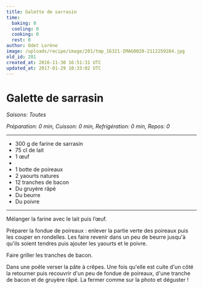 ```yaml
---
title: Galette de sarrasin
time:
  baking: 0
  cooling: 0
  cooking: 0
  rest: 0
author: Odet Lorène
image: /uploads/recipe/image/201/tmp_16321-IMAG0020-2112259284.jpg
old_id: 201
created_at: 2016-11-30 16:51:31 UTC
updated_at: 2017-01-29 10:33:02 UTC
---
```


# Galette de sarrasin

_Saisons: Toutes_

_Préparation: 0 min, Cuisson: 0 min, Refrigération: 0 min, Repos: 0_

---

- 300 g de farine de sarrasin
- 75 cl de lait
- 1 œuf
-
- 1 botte de poireaux
- 2 yaourts natures
- 12 tranches de bacon
- Du gruyère râpé
- Du beurre
- Du poivre

---

Mélanger la farine avec le lait puis l’œuf.

Préparer la fondue de poireaux : enlever la partie verte des poireaux puis les couper en rondelles. Les faire revenir dans un peu de beurre jusqu'à qu'ils soient tendres puis ajouter les yaourts et le poivre.

Faire griller les tranches de bacon.

Dans une poêle verser la pâte à crêpes. Une fois qu'elle est cuite d'un côté la retourner puis recouvrir d'un peu de fondue de poireaux, d'une tranche de bacon et de gruyère râpé. La fermer comme sur la photo et déguster !
